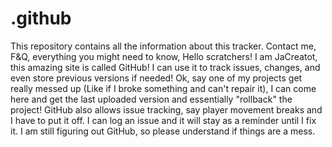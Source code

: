 # .github
This repository contains all the information about this tracker. Contact me, F&Q, everything you might need to know, Hello scratchers! I am JaCreatot, this amazing site is called GitHub! I can use it to track issues, changes, and even store previous versions if needed! Ok, say one of my projects get really messed up (Like if I broke something and can't repair it), I can come here and get the last uploaded version and essentially "rollback" the project! GitHub also allows issue tracking, say player movement breaks and I have to put it off. I can log an issue and it will stay as a reminder until I fix it. I am still figuring out GitHub, so please understand if things are a mess.
